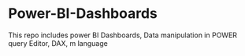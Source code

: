 # Power-BI-Dashboards
This repo includes power BI Dashboards, Data manipulation in POWER query Editor, DAX, m language

